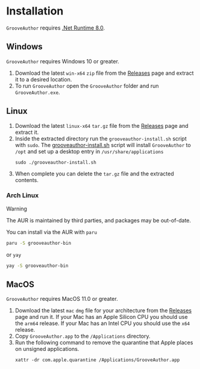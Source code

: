 # Installation

`GrooveAuthor` requires [.Net Runtime 8.0](https://dotnet.microsoft.com/en-us/download/dotnet/8.0).

## Windows

`GrooveAuthor` requires Windows 10 or greater.

1. Download the latest `win-x64` `zip` file from the [Releases](https://github.com/PerryAsleep/GrooveAuthor/releases) page and extract it to a desired location.
2. To run `GrooveAuthor` open the `GrooveAuthor` folder and run `GrooveAuthor.exe`.

## Linux

1. Download the latest `linux-x64` `tar.gz` file from the [Releases](https://github.com/PerryAsleep/GrooveAuthor/releases) page and extract it.
2. Inside the extracted directory run the `grooveauthor-install.sh` script with `sudo`. The [grooveauthor-install.sh](../../StepManiaEditorLinux/install.sh) script will install `GrooveAuthor` to `/opt` and set up a desktop entry in `/usr/share/applications`
    ```
    sudo ./grooveauthor-install.sh
    ```
3. When complete you can delete the `tar.gz` file and the extracted contents.

### Arch Linux

> [!WARNING]
> The AUR is maintained by third parties, and packages may be out-of-date.

You can install via the AUR with `paru`
```sh
paru -S grooveauthor-bin
```
or `yay`
```sh
yay -S grooveauthor-bin
```
## MacOS

`GrooveAuthor` requires MacOS 11.0 or greater.

1. Download the latest `mac` `dmg` file for your architecture from the [Releases](https://github.com/PerryAsleep/GrooveAuthor/releases) page and run it. If your Mac has an Apple Silicon CPU you should use the `arm64` release. If your Mac has an Intel CPU you should use the `x64` release.
2. Copy `GrooveAuthor.app` to the `/Applications` directory.
3. Run the following command to remove the quarantine that Apple places on unsigned applications.
    ```
    xattr -dr com.apple.quarantine /Applications/GrooveAuthor.app
    ```